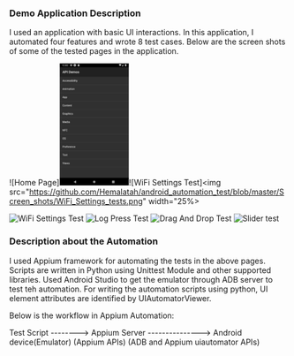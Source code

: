 ### Demo Application Description

I used an application with basic UI interactions. In this application, I automated four features and wrote 8 test cases. Below are the screen shots of some of the tested pages in the application.

![Home Page]<img src="https://github.com/Hemalatah/android_automation_test/blob/master/Screen_shots/Home%20Page.png" width="25%">![WiFi Settings Test]<img src="https://github.com/Hemalatah/android_automation_test/blob/master/Screen_shots/WiFi_Settings_tests.png" width="25%>
                                                                                                                       
![WiFi Settings Test]()
![Log Press Test]()
![Drag And Drop Test]()
![Slider test]()

### Description about the Automation

I used Appium framework for automating the tests in the above pages. Scripts are written in Python using Unittest Module and other supported libraries. Used Android Studio to get the emulator through ADB server to test teh automation. For writing the automation scripts using python, UI element attributes are identified by UIAutomatorViewer.

Below is the workflow in Appium Automation:

Test Script --------> Appium Server ---------------> Android device(Emulator)
       (Appium APIs)       (ADB and Appium uiautomator APIs)
    
